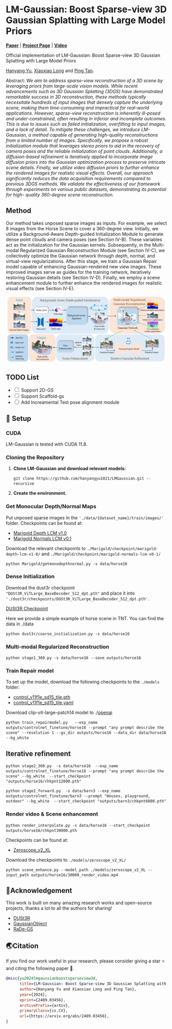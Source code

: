 # LM-Gaussian: Boost Sparse-view 3D Gaussian Splatting with Large Model Priors

[**Paper**](https://arxiv.org/abs/2409.03456) | [**Project Page**](https://hanyangyu1021.github.io/lm-gaussian.github.io/) | [**Video**](https://www.youtube.com/watch?v=ic4luAY_Hvk)

Official implementation of LM-Gaussian: Boost Sparse-view 3D Gaussian Splatting with Large Model Priors

[Hanyang Yu](https://hanyangyu1021.github.io/), [Xiaoxiao Long](https://www.xxlong.site/) and [Ping Tan](https://ece.hkust.edu.hk/pingtan).

Abstract: *We aim to address sparse-view reconstruction of a 3D scene by leveraging priors from large-scale vision models. While recent advancements such as 3D Gaussian Splatting (3DGS) have demonstrated remarkable success in 3D reconstruction, these methods typically necessitate hundreds of input images that densely capture the underlying scene, making them time-consuming and impractical for real-world applications. However, sparse-view reconstruction is inherently ill-posed and under-constrained, often resulting in inferior and incomplete outcomes. This is due to issues such as failed initialization, overfitting to input images, and a lack of detail. To mitigate these challenges, we introduce LM-Gaussian, a method capable of generating high-quality reconstructions from a limited number of images. Specifically, we propose a robust initialization module that leverages stereo priors to aid in the recovery of camera poses and the reliable initialization of point clouds. Additionally, a diffusion-based refinement is iteratively applied to incorporate image diffusion priors into the Gaussian optimization process to preserve intricate scene details. Finally, we utilize video diffusion priors to further enhance the rendered images for realistic visual effects. Overall, our approach significantly reduces the data acquisition requirements compared to previous 3DGS methods. We validate the effectiveness of our framework through experiments on various public datasets, demonstrating its potential for high- quality 360-degree scene reconstruction.*

## Method

Our method takes unposed sparse images as inputs. For example, we select 8 images from the Horse Scene to cover a 360-degree view. Initially, we utilize a Background-Aware Depth-guided Initialization Module to generate dense point clouds and camera poses (see Section IV-B). These variables act as the initialization for the Gaussian kernels. Subsequently, in the Multi-modal Regularized Gaussian Reconstruction Module (see Section IV-C), we collectively optimize the Gaussian network through depth, normal, and virtual-view regularizations. After this stage, we train a Gaussian Repair model capable of enhancing Gaussian-rendered new view images. These improved images serve as guides for the training network, iteratively restoring Gaussian details (see Section IV-D). Finally, we employ a scene enhancement module to further enhance the rendered images for realistic visual effects (see Section IV-E).

<p align="center">
    <img src="assets/overall.png">
</p>

<h2>TODO List</h2>     <ul>         <li>             <input type="checkbox" id="task1">             <label for="task1">Support 2D-GS</label>         </li>         <li>             <input type="checkbox" id="task2">             <label for="task2">Support Scaffold-gs</label>        </li>      <li>             <input type="checkbox" id="task3">             <label for="task3">Add Increamental Test pose alignment module</label>         </li>     </ul>

## 🚀 Setup

### CUDA

LM-Gaussian is tested with CUDA 11.8.

### Cloning the Repository

<ol>
    <li>
        <strong>Clone LM-Gaussian and download relevant models:</strong>
        <pre><code>git clone https://github.com/hanyangyu1021/LMGaussian.git --recursive</code></pre>
    </li>
    <li>
        <strong>Create the environment.</strong>
    </li>
</ol>

### Get Monocular Depth/Normal Maps

<p>Put unposed sparse images in the <code>'./data/{dataset_name}/train/images/'</code> folder. Checkpoints can be found at:
<ul>
    <li>
        <a href="https://huggingface.co/prs-eth/marigold-depth-lcm-v1-0">Marigold Depth LCM v1.0</a>
    </li>
    <li>
        <a href="https://huggingface.co/prs-eth/marigold-normals-lcm-v0-1">Marigold Normals LCM v0.1</a>
    </li>
</ul>
Download the relevant checkpoints to 
<code>./Marigold/checkpoint/marigold-depth-lcm-v1-0/</code> and 
<code>./Marigold/checkpoint/marigold-normals-lcm-v0-1/</code>

</p>
<pre><code>python Marigold/getmonodepthnormal.py -s data/horse16</code></pre>

### Dense Initialization

<p>

Download the dust3r checkpoint <code>"DUSt3R_ViTLarge_BaseDecoder_512_dpt.pth"</code> and place it into
<code>'./dust3r/checkpoints/DUSt3R_ViTLarge_BaseDecoder_512_dpt.pth'</code>.

</p>
<p>
    <a href="https://download.europe.naverlabs.com/ComputerVision/DUSt3R/DUSt3R_ViTLarge_BaseDecoder_512_dpt.pth">
        DUSt3R Checkpoint
    </a>
</p>
Here we provide a simple example of horse scene in TNT. You can find the data in ./data
<pre><code>python dust3r/coarse_initialization.py -s data/horse16</code></pre>

### Multi-modal Regularized Reconstruction

<pre><code>python stage1_360.py -s data/horse16 --save outputs/horse16</code></pre>

<h3>Train Repair model</h3>

<p>To set up the model, download the following checkpoints to the <code>./models</code> folder:</p>  
    <ul>
        <li>
            <a href="https://huggingface.co/lllyasviel/ControlNet-v1-1/tree/main/control_v11f1e_sd15_tile.pth">control_v11f1e_sd15_tile.pth</a>
        </li>
        <li>
            <a href="https://huggingface.co/prs-eth/marigold-normals-lcm-v0-1">control_v11f1e_sd15_tile.yaml</a>
        </li>
    </ul>

Download clip-vit-large-patch14 model to ./[openai](https://huggingface.co/openai/clip-vit-large-patch14)

<pre><code>python train_repairmodel.py   --exp_name outputs/controlnet_finetune/horse16 --prompt "any prompt describe the scene" --resolution 1 --gs_dir outputs/horse16 --data_dir data/horse16   --bg_white </code></pre>

<h2>Iterative refinement</h2>
<pre><code>python stage2_360.py  -s data/horse16  --exp_name outputs/controlnet_finetune/horse16 --prompt "any prompt describe the scene" --bg_white  --start_checkpoint "outputs/horse16/chkpnt12000.pth"</code></pre>
<pre><code>python stage2_forward.py  -s data/barn3 --exp_name outputs/controlnet_finetune/barn3 --prompt "Houses, playground, outdoor" --bg_white  --start_checkpoint "outputs/barn3/chkpnt6000.pth"</code></pre>

### Render video & Scene enhancement

<pre><code>python render_interpolate.py -s data/horse16 --start_checkpoint outputs/horse16/chkpnt30000.pth</code></pre>

Checkpoints can be found at:

<ul>
    <li>
        <a href="https://huggingface.co/cerspense/zeroscope_v2_XL">Zeroscope_v2_XL</a>
    </li>
</ul>
Download the checkpoints to 
<code>./models/zeroscope_v2_XL/</code>

</p>
<pre><code>python scene_enhance.py --model_path ./models/zeroscope_v2_XL --input_path outputs/horse16/30000_render_video.mp4</code></pre>

## 🤗Acknowledgement

This work is built on many amazing research works and open-source projects, thanks a lot to all the authors for sharing!

- [DUSt3R](https://github.com/naver/dust3r)
- [GaussianObject](https://github.com/GaussianObject/GaussianObject)
- [RaDe-GS](https://github.com/BaowenZ/RaDe-GS)

## 🌏Citation

If you find our work useful in your research, please consider giving a star :star: and citing the following paper :pencil:.

```bibTeX
@misc{yu2024lmgaussianboostsparseview3d,
      title={LM-Gaussian: Boost Sparse-view 3D Gaussian Splatting with Large Model Priors}, 
      author={Hanyang Yu and Xiaoxiao Long and Ping Tan},
      year={2024},
      eprint={2409.03456},
      archivePrefix={arXiv},
      primaryClass={cs.CV},
      url={https://arxiv.org/abs/2409.03456}, 
}
```

